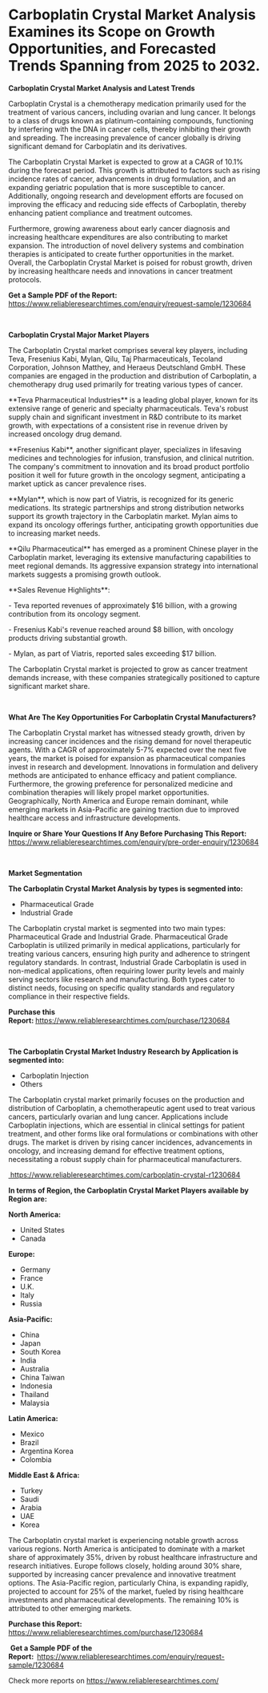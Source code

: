 <p><h1>Carboplatin Crystal Market Analysis Examines its Scope on Growth Opportunities, and Forecasted Trends Spanning from 2025 to 2032.</h1></p><p><strong>Carboplatin Crystal Market Analysis and Latest Trends</strong></p>
<p><p>Carboplatin Crystal is a chemotherapy medication primarily used for the treatment of various cancers, including ovarian and lung cancer. It belongs to a class of drugs known as platinum-containing compounds, functioning by interfering with the DNA in cancer cells, thereby inhibiting their growth and spreading. The increasing prevalence of cancer globally is driving significant demand for Carboplatin and its derivatives.</p><p>The Carboplatin Crystal Market is expected to grow at a CAGR of 10.1% during the forecast period. This growth is attributed to factors such as rising incidence rates of cancer, advancements in drug formulation, and an expanding geriatric population that is more susceptible to cancer. Additionally, ongoing research and development efforts are focused on improving the efficacy and reducing side effects of Carboplatin, thereby enhancing patient compliance and treatment outcomes.</p><p>Furthermore, growing awareness about early cancer diagnosis and increasing healthcare expenditures are also contributing to market expansion. The introduction of novel delivery systems and combination therapies is anticipated to create further opportunities in the market. Overall, the Carboplatin Crystal Market is poised for robust growth, driven by increasing healthcare needs and innovations in cancer treatment protocols.</p></p>
<p><strong>Get a Sample PDF of the Report:&nbsp;</strong> <a href="https://www.reliableresearchtimes.com/enquiry/request-sample/1230684?utm_campaign=2722&utm_medium=2&utm_source=Github&utm_content=ia&utm_term=03042025&utm_id=carboplatin-crystal">https://www.reliableresearchtimes.com/enquiry/request-sample/1230684</a></p>
<p>&nbsp;</p>
<p><strong>Carboplatin Crystal Major Market Players</strong></p>
<p><p>The Carboplatin Crystal market comprises several key players, including Teva, Fresenius Kabi, Mylan, Qilu, Taj Pharmaceuticals, Tecoland Corporation, Johnson Matthey, and Heraeus Deutschland GmbH. These companies are engaged in the production and distribution of Carboplatin, a chemotherapy drug used primarily for treating various types of cancer.</p><p>**Teva Pharmaceutical Industries** is a leading global player, known for its extensive range of generic and specialty pharmaceuticals. Teva's robust supply chain and significant investment in R&D contribute to its market growth, with expectations of a consistent rise in revenue driven by increased oncology drug demand.</p><p>**Fresenius Kabi**, another significant player, specializes in lifesaving medicines and technologies for infusion, transfusion, and clinical nutrition. The company's commitment to innovation and its broad product portfolio position it well for future growth in the oncology segment, anticipating a market uptick as cancer prevalence rises.</p><p>**Mylan**, which is now part of Viatris, is recognized for its generic medications. Its strategic partnerships and strong distribution networks support its growth trajectory in the Carboplatin market. Mylan aims to expand its oncology offerings further, anticipating growth opportunities due to increasing market needs.</p><p>**Qilu Pharmaceutical** has emerged as a prominent Chinese player in the Carboplatin market, leveraging its extensive manufacturing capabilities to meet regional demands. Its aggressive expansion strategy into international markets suggests a promising growth outlook.</p><p>**Sales Revenue Highlights**: </p><p>- Teva reported revenues of approximately $16 billion, with a growing contribution from its oncology segment.</p><p>- Fresenius Kabi's revenue reached around $8 billion, with oncology products driving substantial growth.</p><p>- Mylan, as part of Viatris, reported sales exceeding $17 billion.</p><p>The Carboplatin Crystal market is projected to grow as cancer treatment demands increase, with these companies strategically positioned to capture significant market share.</p></p>
<p>&nbsp;</p>
<p><strong>What Are The Key Opportunities For Carboplatin Crystal Manufacturers?</strong></p>
<p><p>The Carboplatin Crystal market has witnessed steady growth, driven by increasing cancer incidences and the rising demand for novel therapeutic agents. With a CAGR of approximately 5-7% expected over the next five years, the market is poised for expansion as pharmaceutical companies invest in research and development. Innovations in formulation and delivery methods are anticipated to enhance efficacy and patient compliance. Furthermore, the growing preference for personalized medicine and combination therapies will likely propel market opportunities. Geographically, North America and Europe remain dominant, while emerging markets in Asia-Pacific are gaining traction due to improved healthcare access and infrastructure developments.</p></p>
<p><strong>Inquire or Share Your Questions If Any Before Purchasing This Report:</strong> <a href="https://www.reliableresearchtimes.com/enquiry/pre-order-enquiry/1230684?utm_campaign=2722&utm_medium=2&utm_source=Github&utm_content=ia&utm_term=03042025&utm_id=carboplatin-crystal">https://www.reliableresearchtimes.com/enquiry/pre-order-enquiry/1230684</a></p>
<p>&nbsp;</p>
<p><strong>Market Segmentation</strong></p>
<p><strong>The Carboplatin Crystal Market Analysis by types is segmented into:</strong></p>
<p><ul><li>Pharmaceutical Grade</li><li>Industrial Grade</li></ul></p>
<p><p>The Carboplatin crystal market is segmented into two main types: Pharmaceutical Grade and Industrial Grade. Pharmaceutical Grade Carboplatin is utilized primarily in medical applications, particularly for treating various cancers, ensuring high purity and adherence to stringent regulatory standards. In contrast, Industrial Grade Carboplatin is used in non-medical applications, often requiring lower purity levels and mainly serving sectors like research and manufacturing. Both types cater to distinct needs, focusing on specific quality standards and regulatory compliance in their respective fields.</p></p>
<p><strong>Purchase this Report:&nbsp;</strong><a href="https://www.reliableresearchtimes.com/purchase/1230684?utm_campaign=2722&utm_medium=2&utm_source=Github&utm_content=ia&utm_term=03042025&utm_id=carboplatin-crystal">https://www.reliableresearchtimes.com/purchase/1230684</a></p>
<p>&nbsp;</p>
<p><strong>The Carboplatin Crystal Market Industry Research by Application is segmented into:</strong></p>
<p><ul><li>Carboplatin Injection</li><li>Others</li></ul></p>
<p><p>The Carboplatin crystal market primarily focuses on the production and distribution of Carboplatin, a chemotherapeutic agent used to treat various cancers, particularly ovarian and lung cancer. Applications include Carboplatin injections, which are essential in clinical settings for patient treatment, and other forms like oral formulations or combinations with other drugs. The market is driven by rising cancer incidences, advancements in oncology, and increasing demand for effective treatment options, necessitating a robust supply chain for pharmaceutical manufacturers.</p></p>
<p><a href="https://www.reliableresearchtimes.com/carboplatin-crystal-r1230684?utm_campaign=2722&utm_medium=2&utm_source=Github&utm_content=ia&utm_term=03042025&utm_id=carboplatin-crystal">&nbsp;https://www.reliableresearchtimes.com/carboplatin-crystal-r1230684</a></p>
<p><strong>In terms of Region, the Carboplatin Crystal Market Players available by Region are:</strong></p>
<p>
    <p> <strong> North America: </strong>
        <ul>
            <li>United States</li>
            <li>Canada</li>
        </ul>
        </p> 
    <p> <strong> Europe: </strong>
        <ul>
            <li>Germany</li>
            <li>France</li>
            <li>U.K.</li>
            <li>Italy</li>
            <li>Russia</li>
        </ul>
        </p> 
    <p> <strong> Asia-Pacific: </strong>
        <ul>
            <li>China</li>
            <li>Japan</li>
            <li>South Korea</li>
            <li>India</li>
            <li>Australia</li>
            <li>China Taiwan</li>
            <li>Indonesia</li>
            <li>Thailand</li>
            <li>Malaysia</li>
        </ul>
        </p> 
    <p> <strong> Latin America: </strong>
        <ul>
            <li>Mexico</li>
            <li>Brazil</li>
            <li>Argentina Korea</li>
            <li>Colombia</li>
        </ul>
        </p> 
    <p> <strong> Middle East & Africa: </strong>
        <ul>
            <li>Turkey</li>
            <li>Saudi</li>
            <li>Arabia</li>
            <li>UAE</li>
            <li>Korea</li>
        </ul>
    </p>
    </p>
<p><p>The Carboplatin crystal market is experiencing notable growth across various regions. North America is anticipated to dominate with a market share of approximately 35%, driven by robust healthcare infrastructure and research initiatives. Europe follows closely, holding around 30% share, supported by increasing cancer prevalence and innovative treatment options. The Asia-Pacific region, particularly China, is expanding rapidly, projected to account for 25% of the market, fueled by rising healthcare investments and pharmaceutical developments. The remaining 10% is attributed to other emerging markets.</p></p>
<p><strong>Purchase this Report: </strong><a href="https://www.reliableresearchtimes.com/purchase/1230684?utm_campaign=2722&utm_medium=2&utm_source=Github&utm_content=ia&utm_term=03042025&utm_id=carboplatin-crystal">https://www.reliableresearchtimes.com/purchase/1230684</a></p>
<p>&nbsp;<strong>Get a Sample PDF of the Report:&nbsp;&nbsp;</strong><a href="https://www.reliableresearchtimes.com/enquiry/request-sample/1230684?utm_campaign=2722&utm_medium=2&utm_source=Github&utm_content=ia&utm_term=03042025&utm_id=carboplatin-crystal">https://www.reliableresearchtimes.com/enquiry/request-sample/1230684</a></p>
<p><strong></strong></p>
<p>Check more reports on <a href="https://www.reliableresearchtimes.com/?utm_campaign=2722&utm_medium=2&utm_source=Github&utm_content=ia&utm_term=03042025&utm_id=carboplatin-crystal">https://www.reliableresearchtimes.com/</a></p>